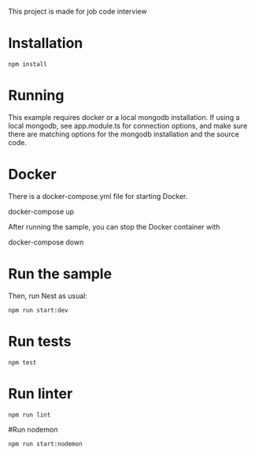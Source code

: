 This project is made for job code interview

# Installation

`npm install`

# Running

This example requires docker or a local mongodb installation. If using a local mongodb, see app.module.ts for connection options, and make sure there are matching options for the mongodb installation and the source code.

# Docker

There is a docker-compose.yml file for starting Docker.

docker-compose up

After running the sample, you can stop the Docker container with

docker-compose down

# Run the sample

Then, run Nest as usual:

`npm run start:dev`

# Run tests

`npm test`

# Run linter

`npm run lint`

#Run nodemon

`npm run start:nodemon`
